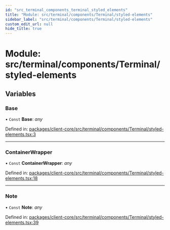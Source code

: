 ```yaml
---
id: "src_terminal_components_terminal_styled_elements"
title: "Module: src/terminal/components/Terminal/styled-elements"
sidebar_label: "src/terminal/components/Terminal/styled-elements"
custom_edit_url: null
hide_title: true
---
```


# Module: src/terminal/components/Terminal/styled-elements

## Variables

### Base

• `Const` **Base**: *any*

Defined in: [packages/client-core/src/terminal/components/Terminal/styled-elements.tsx:3](https://github.com/xr3ngine/xr3ngine/blob/716a06460/packages/client-core/src/terminal/components/Terminal/styled-elements.tsx#L3)

___

### ContainerWrapper

• `Const` **ContainerWrapper**: *any*

Defined in: [packages/client-core/src/terminal/components/Terminal/styled-elements.tsx:18](https://github.com/xr3ngine/xr3ngine/blob/716a06460/packages/client-core/src/terminal/components/Terminal/styled-elements.tsx#L18)

___

### Note

• `Const` **Note**: *any*

Defined in: [packages/client-core/src/terminal/components/Terminal/styled-elements.tsx:39](https://github.com/xr3ngine/xr3ngine/blob/716a06460/packages/client-core/src/terminal/components/Terminal/styled-elements.tsx#L39)
